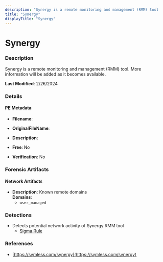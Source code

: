 ```yaml
---
description: "Synergy is a remote monitoring and management (RMM) tool. More information will be added as it becomes available."
title: "Synergy"
displayTitle: "Synergy"
---
```




# Synergy


### Description

Synergy is a remote monitoring and management (RMM) tool. More information will be added as it becomes available.



**Last Modified**: 2/26/2024

### Details


#### PE Metadata
- **Filename**: 
- **OriginalFileName**: 
- **Description**: 


- **Free**: No

- **Verification**: No





### Forensic Artifacts




#### Network Artifacts
- **Description**: Known remote domains
<br/>**Domains**:
    - `user_managed`


### Detections
- Detects potential network activity of Synergy RMM tool
  - [Sigma Rule](https://github.com/magicsword-io/LOLRMM/blob/main/detections/sigma/synergy_network_sigma.yml)

### References
- [https://symless.com/synergy](https://symless.com/synergy)



